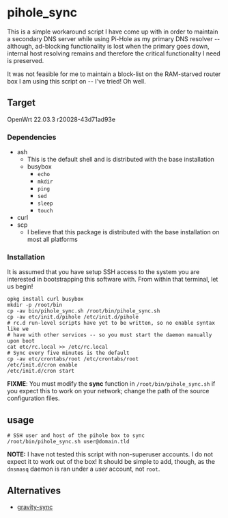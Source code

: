 # pihole_sync

This is a simple workaround script I have come up with in order to maintain a
secondary DNS server while using Pi-Hole as my primary DNS resolver --
although, ad-blocking functionality is lost when the primary goes down, internal
host resolving remains and therefore the critical functionality I need is
preserved.

It was not feasible for me to maintain a block-list on the RAM-starved router
box I am using this script on -- I've tried! Oh well.

## Target

OpenWrt 22.03.3 r20028-43d71ad93e

### Dependencies

- ash
  * This is the default shell and is distributed with the base installation
  - busybox
    * `echo`
    * `mkdir`
    * `ping`
    * `sed`
    * `sleep`
    * `touch`
- curl
- scp
  * I believe that this package is distributed with the base installation on most all platforms

### Installation

It is assumed that you have setup SSH access to the system you are interested
in bootstrapping this software with. From within that terminal, let us begin!

```shell
opkg install curl busybox
mkdir -p /root/bin
cp -av bin/pihole_sync.sh /root/bin/pihole_sync.sh
cp -av etc/init.d/pihole /etc/init.d/pihole
# rc.d run-level scripts have yet to be written, so no enable syntax like we
# have with other services -- so you must start the daemon manually upon boot
cat etc/rc.local >> /etc/rc.local
# Sync every five minutes is the default
cp -av etc/crontabs/root /etc/crontabs/root
/etc/init.d/cron enable
/etc/init.d/cron start
```

**FIXME**: You must modify the **sync** function in `/root/bin/pihole_sync.sh` if you
expect this to work on your network; change the path of the source configuration
files.

## usage

```shell
# SSH user and host of the pihole box to sync
/root/bin/pihole_sync.sh user@domain.tld
```

**NOTE:** I have not tested this script with non-superuser accounts. I do not
expect it to work out of the box! It should be simple to add, though, as
the `dnsmasq` daemon is ran under a *user* account, not `root`.

## Alternatives

- [gravity-sync](https://github.com/vmstan/gravity-sync)
